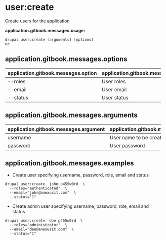 # user:create
Create users for the application

**application.gitbook.messages.usage:**
```
drupal user:create [arguments] [options]
uc
```

## application.gitbook.messages.options
application.gitbook.messages.option | application.gitbook.messages.details
-------|-------------
--roles | User roles
--email | User email
--status | User status

## application.gitbook.messages.arguments
application.gitbook.messages.argument | application.gitbook.messages.details
---------|-------------
username | User name to be created
password | User password

## application.gitbook.messages.examples
* Create user specifying username, password, role, email and status
```
drupal user:create  john p455w0rd  \
  --roles='authenticated'  \
  --email="john@anexusit.com"  \
  --status="1"
```
* Create admin user specifying username, password, role, email and status
```
drupal user:create  doe p455w0rd  \
  --roles='administrator'  \
  --email="doe@anexusit.com"  \
  --status="1"
```
